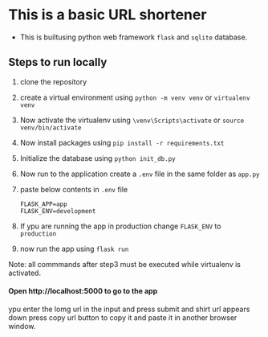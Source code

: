 # This is a basic URL shortener 

- This is builtusing python web framework `flask` and `sqlite` database.

## Steps to run locally

1. clone the repository 
2. create a virtual environment using `python -m venv venv` or `virtualenv venv`
3. Now activate the virtualenv using `\venv\Scripts\activate` or `source venv/bin/activate`
4. Now install packages using `pip install -r requirements.txt`

5. Initialize the database using 
    `python init_db.py`
6. Now run to the application create a `.env` file in the same folder as `app.py`
7. paste below contents in `.env` file
    ```env
    FLASK_APP=app
    FLASK_ENV=development
    ```
8. If ypu are running the app in production change `FLASK_ENV` to ` production`

9. now run the app using `flask run` 

Note: all commmands after step3 must be executed while virtualenv is activated.

#### Open http://localhost:5000 to go to the app


ypu enter the lomg url in the input and press submit and shirt url appears down press copy url button to copy it and  paste it in another browser window.

